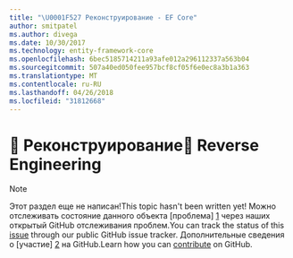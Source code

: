 ```yaml
---
title: "\U0001F527 Реконструирование - EF Core"
author: smitpatel
ms.author: divega
ms.date: 10/30/2017
ms.technology: entity-framework-core
ms.openlocfilehash: 6bec5185714211a93afe012a296112337a563b04
ms.sourcegitcommit: 507a40ed050fee957bcf8cf05f6e0ec8a3b1a363
ms.translationtype: MT
ms.contentlocale: ru-RU
ms.lasthandoff: 04/26/2018
ms.locfileid: "31812668"
---
```

# <a name="-reverse-engineering"></a><span data-ttu-id="fdb40-102">🔧 Реконструирование</span><span class="sxs-lookup"><span data-stu-id="fdb40-102">🔧 Reverse Engineering</span></span>

> [!NOTE]
> <span data-ttu-id="fdb40-103">Этот раздел еще не написан!</span><span class="sxs-lookup"><span data-stu-id="fdb40-103">This topic hasn't been written yet!</span></span> <span data-ttu-id="fdb40-104">Можно отслеживать состояние данного объекта [проблема] [ 1] через наших открытый GitHub отслеживания проблем.</span><span class="sxs-lookup"><span data-stu-id="fdb40-104">You can track the status of this [issue][1] through our public GitHub issue tracker.</span></span> <span data-ttu-id="fdb40-105">Дополнительные сведения о [участие] [ 2] на GitHub.</span><span class="sxs-lookup"><span data-stu-id="fdb40-105">Learn how you can [contribute][2] on GitHub.</span></span>


  [1]: https://github.com/aspnet/EntityFramework.Docs/issues/508
  [2]: https://github.com/aspnet/EntityFramework.Docs/blob/master/CONTRIBUTING.md

